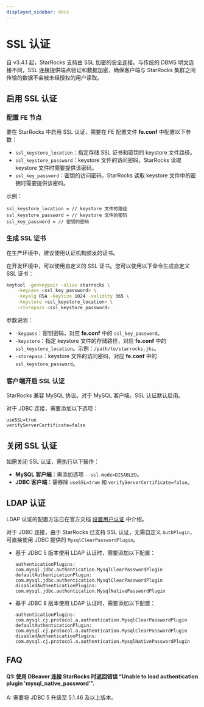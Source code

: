 ```yaml
---
displayed_sidebar: docs
---
```


# SSL 认证

自 v3.4.1 起，StarRocks 支持由 SSL 加密的安全连接。与传统的 DBMS 明文连接不同，SSL 连接提供端点验证和数据加密，确保客户端与 StarRocks 集群之间传输的数据不会被未经授权的用户读取。

## 启用 SSL 认证

### 配置 FE 节点

要在 StarRocks 中启用 SSL 认证，需要在 FE 配置文件 **fe.conf** 中配置以下参数：

- `ssl_keystore_location`：指定存储 SSL 证书和密钥的 keystore 文件路径。
- `ssl_keystore_password`：keystore 文件的访问密码，StarRocks 读取 keystore 文件时需要提供该密码。
- `ssl_key_password`：密钥的访问密码，StarRocks 读取 keystore 文件中的密钥时需要提供该密码。

示例：

```Properties
ssl_keystore_location = // keystore 文件的路径
ssl_keystore_password = // keystore 文件的密码
ssl_key_password = // 密钥的密码
```

### 生成 SSL 证书

在生产环境中，建议使用认证机构颁发的证书。

在开发环境中，可以使用自定义的 SSL 证书。您可以使用以下命令生成自定义 SSL 证书：

```Bash
keytool -genkeypair -alias starrocks \
    -keypass <ssl_key_password> \
    -keyalg RSA -keysize 1024 -validity 365 \
    -keystore <ssl_keystore_location> \
    -storepass <ssl_keystore_password>
```

参数说明：

- `-keypass`：密钥密码，对应 **fe.conf** 中的 `ssl_key_password`。
- `-keystore`：指定 keystore 文件的存储路径，对应 **fe.conf** 中的 `ssl_keystore_location`。示例：`/path/to/starrocks.jks`。
- `-storepass`：keystore 文件的访问密码，对应 **fe.conf** 中的 `ssl_keystore_password`。

### 客户端开启 SSL 认证

StarRocks 兼容 MySQL 协议。对于 MySQL 客户端，SSL 认证默认启用。

对于 JDBC 连接，需要添加以下选项：

```Properties
useSSL=true
verifyServerCertificate=false
```

## 关闭 SSL 认证

如需关闭 SSL 认证，需执行以下操作：

- **MySQL 客户端**：需添加选项 `--ssl-mode=DISABLED`。
- **JDBC 客户端**：需移除 `useSSL=true` 和 `verifyServerCertificate=false`。

## LDAP 认证

LDAP 认证的配置方法已在官方文档 [设置用户认证](./Authentication.md) 中介绍。

对于 JDBC 连接，由于 StarRocks 已支持 SSL 认证，无需自定义 `AuthPlugin`，可直接使用 JDBC 提供的 `MysqlClearPasswordPlugin`。

- 基于 JDBC 5 版本使用 LDAP 认证时，需要添加以下配置：

  ```Properties
  authenticationPlugins: com.mysql.jdbc.authentication.MysqlClearPasswordPlugin
  defaultAuthenticationPlugin: com.mysql.jdbc.authentication.MysqlClearPasswordPlugin
  disabledAuthenticationPlugins: com.mysql.jdbc.authentication.MysqlNativePasswordPlugin
  ```

- 基于 JDBC 8 版本使用 LDAP 认证时，需要添加以下配置：

  ```Properties
  authenticationPlugins: com.mysql.cj.protocol.a.authentication.MysqlClearPasswordPlugin
  defaultAuthenticationPlugin: com.mysql.cj.protocol.a.authentication.MysqlClearPasswordPlugin
  disabledAuthenticationPlugins: com.mysql.cj.protocol.a.authentication.MysqlNativePasswordPlugin
  ```

## FAQ

#### Q1: 使用 DBeaver 连接 StarRocks 时返回错误 “Unable to load authentication plugin 'mysql_native_password'”.

A: 需要将 JDBC 5 升级至 5.1.46 及以上版本。
